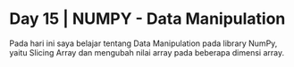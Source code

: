 # Day 15 | NUMPY - Data Manipulation
Pada hari ini saya belajar tentang Data Manipulation pada library NumPy, yaitu Slicing Array dan mengubah nilai array pada beberapa dimensi array.